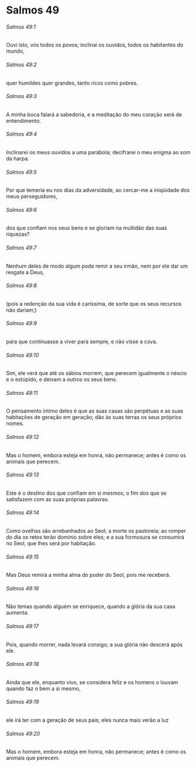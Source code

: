 # Salmos 49

###### Salmos 49:1

Ouvi isto, vós todos os povos; inclinai os ouvidos, todos os habitantes do mundo,

###### Salmos 49:2

quer humildes quer grandes, tanto ricos como pobres.

###### Salmos 49:3

A minha boca falará a sabedoria, e a meditação do meu coração será de entendimento.

###### Salmos 49:4

Inclinarei os meus ouvidos a uma parábola; decifrarei o meu enigma ao som da harpa.

###### Salmos 49:5

Por que temeria eu nos dias da adversidade, ao cercar-me a iniqüidade dos meus perseguidores,

###### Salmos 49:6

dos que confiam nos seus bens e se gloriam na multidão das suas riquezas?

###### Salmos 49:7

Nenhum deles de modo algum pode remir a seu irmão, nem por ele dar um resgate a Deus,

###### Salmos 49:8

(pois a redenção da sua vida é caríssima, de sorte que os seus recursos não dariam;)

###### Salmos 49:9

para que continuasse a viver para sempre, e não visse a cova.

###### Salmos 49:10

Sim, ele verá que até os sábios morrem, que perecem igualmente o néscio e o estúpido, e deixam a outros os seus bens.

###### Salmos 49:11

O pensamento íntimo deles é que as suas casas são perpétuas e as suas habitações de geração em geração; dão às suas terras os seus próprios nomes.

###### Salmos 49:12

Mas o homem, embora esteja em honra, não permanece; antes é como os animais que perecem.

###### Salmos 49:13

Este é o destino dos que confiam em si mesmos; o fim dos que se satisfazem com as suas próprias palavras.

###### Salmos 49:14

Como ovelhas são arrebanhados ao Seol; a morte os pastoreia; ao romper do dia os retos terão domínio sobre eles; e a sua formosura se consumirá no Seol, que lhes será por habitação.

###### Salmos 49:15

Mas Deus remirá a minha alma do poder do Seol, pois me receberá.

###### Salmos 49:16

Não temas quando alguém se enriquece, quando a glória da sua casa aumenta.

###### Salmos 49:17

Pois, quando morrer, nada levará consigo; a sua glória não descerá após ele.

###### Salmos 49:18

Ainda que ele, enquanto vivo, se considera feliz e os homens o louvam quando faz o bem a si mesmo,

###### Salmos 49:19

ele irá ter com a geração de seus pais; eles nunca mais verão a luz

###### Salmos 49:20

Mas o homem, embora esteja em honra, não permanece; antes é como os animais que perecem.

